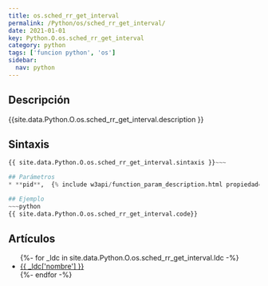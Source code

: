 ```yaml
---
title: os.sched_rr_get_interval
permalink: /Python/os/sched_rr_get_interval/
date: 2021-01-01
key: Python.O.os.sched_rr_get_interval
category: python
tags: ['funcion python', 'os']
sidebar: 
  nav: python
---
```


## Descripción
{{site.data.Python.O.os.sched_rr_get_interval.description }}

## Sintaxis
~~~python
{{ site.data.Python.O.os.sched_rr_get_interval.sintaxis }}~~~

## Parámetros
* **pid**,  {% include w3api/function_param_description.html propiedad=site.data.Python.O.os.sched_rr_get_interval valor="pid" %}

## Ejemplo
~~~python
{{ site.data.Python.O.os.sched_rr_get_interval.code}}
~~~

## Artículos
<ul>
{%- for _ldc in site.data.Python.O.os.sched_rr_get_interval.ldc -%}
   <li>
       <a href="{{_ldc['url'] }}">{{ _ldc['nombre'] }}</a>
   </li>
{%- endfor -%}
</ul>
